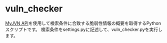# vuln_checker

[MyJVN API](https://jvndb.jvn.jp/apis/#ABOUTMJAPI)を使用して検索条件に合致する脆弱性情報の概要を取得するPythonスクリプトです。
検索条件をsettings.pyに記述して、vuln_checker.pyを実行します。

